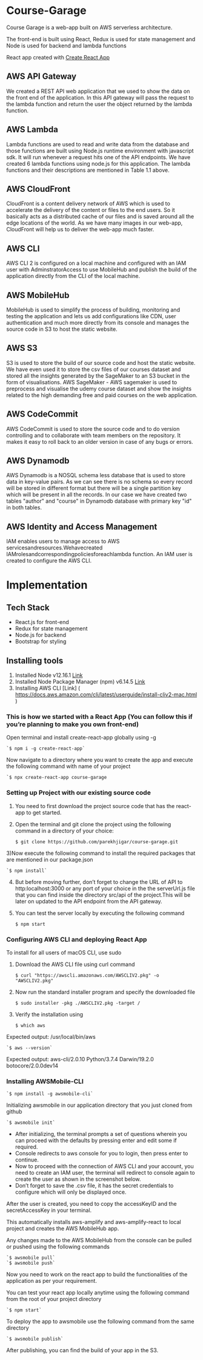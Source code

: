 # Course-Garage

Course Garage is a web-app built on AWS serverless architecture.

The front-end is built using React, Redux is used for state management and Node is used for backend and lambda functions

React app created with [Create React App](https://github.com/facebookincubator/create-react-app)

## AWS API Gateway 
​We created a REST API web application that we used to show the data on the front end of the application. In this API gateway will pass the request to the lambda function and return the user the object returned by the lambda function.

## AWS Lambda
Lambda functions are used to read and write data from the database and those functions are built using Node.js runtime environment with javascript sdk. It will run whenever a request hits one of the API endpoints. We have created 6 lambda functions using node.js for this application. The lambda functions and their descriptions are mentioned in Table 1.1 above.

## AWS CloudFront 
​CloudFront is a content delivery network of AWS which is used to accelerate the delivery of the content or files to the end users. So it basically acts as a distributed cache of our files and is saved around all the edge locations of the world. As we have many images in our web-app, CloudFront will help us to deliver the web-app much faster.

## AWS CLI
AWS CLI 2 is configured on a local machine and configured with an IAM user with AdminstratorAccess to use MobileHub and publish the build of the application directly from the CLI of the local machine.

## AWS MobileHub
MobileHub is used to simplify the process of building, monitoring and testing the application and lets us add configurations like CDN, user authentication and much more directly from its console and manages the source code in S3 to host the static website.

## AWS S3
​S3 is used to store the build of our source code and host the static website. We have even used it to store the csv files of our courses dataset and stored all the insights generated by the SageMaker to an S3 bucket in the form of visualisations.
AWS SageMaker - ​AWS sagemaker is used to preprocess and visualise the udemy course dataset and show the insights related to the high demanding free and paid courses on the web application.

## AWS CodeCommit
AWS CodeCommit is used to store the source code and to do version controlling and to collaborate with team members on the repository. It makes it easy to roll back to an older version in case of any bugs or errors.

## AWS Dynamodb
AWS Dynamodb is a NOSQL schema less database that is used to store data in key-value pairs. As we can see there is no schema so every record will be stored in different format but there will be a single partition key which will be present in all the records. In our case we have created two tables "author" and "course" in Dynamodb database with primary key "id" in both tables.

## AWS Identity and Access Management
IAM enables users to manage access to AWS servicesandresources.Wehavecreated IAMrolesandcorrespondingpoliciesforeachlambda function. An IAM user is created to configure the AWS CLI.

# Implementation

## Tech Stack
- React.js for front-end
- Redux for state management
- Node.js for backend
- Bootstrap for styling

## Installing tools
1. Installed Node v12.16.1 [Link](​https://nodejs.org/en/download/​)
2. Installed Node Package Manager (npm) v6.14.5 [Link](​https://www.npmjs.com/get-npm​)
3. Installing AWS CLI [Link]
(​https://docs.aws.amazon.com/cli/latest/userguide/install-cliv2-mac.html​)


### This is how we started with a React App (You can follow this if you’re planning to make you own front-end)

Open terminal and install create-react-app globally using -g

	`$ npm i -g create-react-app`
	
Now navigate to a directory where you want to create the app and execute the following command with name of your project

	`$ npx create-react-app course-garage
	
### Setting up Project with our existing source code

1) You need to first download the project source code that has the react-app to get started.

2) Open the terminal and git clone the project using the following command in a directory
of your choice:
	
	`$ git clone ​https://github.com/parekhjigar/course-garage.git`

3)Now execute the following command to install the required packages that are mentioned
in our package.json

	`$ npm install`
	
4) But before moving further, don’t forget to change the URL of API to ​http:localhost:3000 or any port of your choice in the the serverUrl.js file that you can find inside the directory src/api of the project.This will be later on updated to the API endpoint from the API gateway.

5) You can test the server locally by executing the following command

	`$ npm start`
	
### Configuring AWS CLI and deploying React App

To install for all users of macOS CLI, use sudo
1) Download the AWS CLI file using curl command

	`$ curl "https://awscli.amazonaws.com/AWSCLIV2.pkg" -o "AWSCLIV2.pkg"`
	
2) Now run the standard installer program and specify the downloaded file

	`$ sudo installer -pkg ./AWSCLIV2.pkg -target /`

3) Verify the installation using

	`$ which aws`
		
Expected output: /usr/local/bin/aws

	`$ aws --version`
	
Expected output: aws-cli/2.0.10 Python/3.7.4 Darwin/19.2.0 botocore/2.0.0dev14

### Installing AWSMobile-CLI

	`$ npm install -g awsmobile-cli`

Initializing awsmobile in our application directory that you just cloned from github

	`$ awsmobile init`
	
- After initializing, the terminal prompts a set of questions wherein you can proceed with the defaults by pressing enter and edit some if required.
- Console redirects to aws console for you to login, then press enter to continue.
- Now to proceed with the connection of AWS CLI and your account, you need to create an IAM user, the terminal will redirect to console again to create the user as shown in the
screenshot below.
- Don’t forget to save the .csv file, it has the secret credentials to configure which will only
be displayed once.

After the user is created, you need to copy the accessKeyID and the secretAccessKey in your terminal.

This automatically installs aws-amplify and aws-amplify-react to local project and creates the AWS MobileHub app.

Any changes made to the AWS MobileHub from the console can be pulled or pushed using the following commands

	`$ awsmobile pull`
	`$ awsmobile push`
	
Now you need to work on the react app to build the functionalities of the application as per your requirement.

You can test your react app locally anytime using the following command from the root of your project directory

	`$ npm start`
	
To deploy the app to awsmobile use the following command from the same directory

	`$ awsmobile publish`

After publishing, you can find the build of your app in the S3.